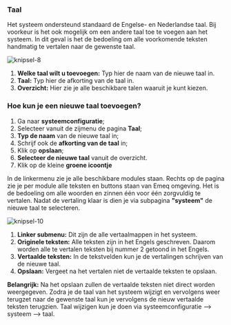 ### Taal

Het systeem ondersteund standaard de Engelse- en Nederlandse taal. Bij voorkeur is het ook mogelijk om een andere taal toe te voegen aan het systeem. In dit geval is het de bedoeling om alle voorkomende teksten handmatig te vertalen naar de gewenste taal.

![knipsel-8](https://user-images.githubusercontent.com/95087870/147791245-06415360-5900-461e-9c9e-3e856e94ce52.PNG)

1. **Welke taal wilt u toevoegen:** Typ hier de naam van de nieuwe taal in.
2. **Taal:** Typ hier de afkorting van de taal in.
3. **Overzicht:** Hier zie je alle beschikbare talen waaruit je kunt kiezen.
### Hoe kun je een nieuwe taal toevoegen?

1. Ga naar **systeemconfiguratie**;
2. Selecteer vanuit de zijmenu de pagina **Taal**;
3. **Typ de naam** van de nieuwe taal in;
4. Schrijf ook de **afkorting van de taal** in;
5. Klik op **opslaan**;
6. **Selecteer de nieuwe taal** vanuit de overzicht.
7. Klik op de kleine **groene icoontje**

In de linkermenu zie je alle beschikbare modules staan. Rechts op de pagina zie je per module alle teksten en buttons staan van Emeq omgeving. Het is de bedoeling om alle woorden en zinnen één voor één zorgvuldig te vertalen. Nadat de vertaling klaar is dien je via subpagina **"systeem"** de nieuwe taal te selecteren.

![knipsel-10](https://user-images.githubusercontent.com/95087870/147909145-a0b480cf-5c6c-47cd-a54c-99be46438728.PNG)

1. **Linker submenu:** Dit zijn de alle vertaalmappen in het systeem. 
2. **Originele teksten:** Alle teksten zijn in het Engels geschreven. Daarom worden alle te vertalen teksten bij nummer 2 getoond in het Engels.
3. **Vertaalde teksten:** In de tekstvelden kun je de vertalingen schrijven van de nieuwe taal.
4. **Opslaan:** Vergeet na het vertalen niet de vertaalde teksten te opslaan.

**Belangrijk:** Na het opslaan zullen de vertaalde teksten niet direct worden weergegeven. Zodra je de taal van het systeem wijzigt en vervolgens weer terugzet naar de gewenste taal kun je vervolgens de nieuw vertaalde teksten terugzien. Taal wijzigen kun je doen via systeemconfiguratie --> systeem --> taal.  
